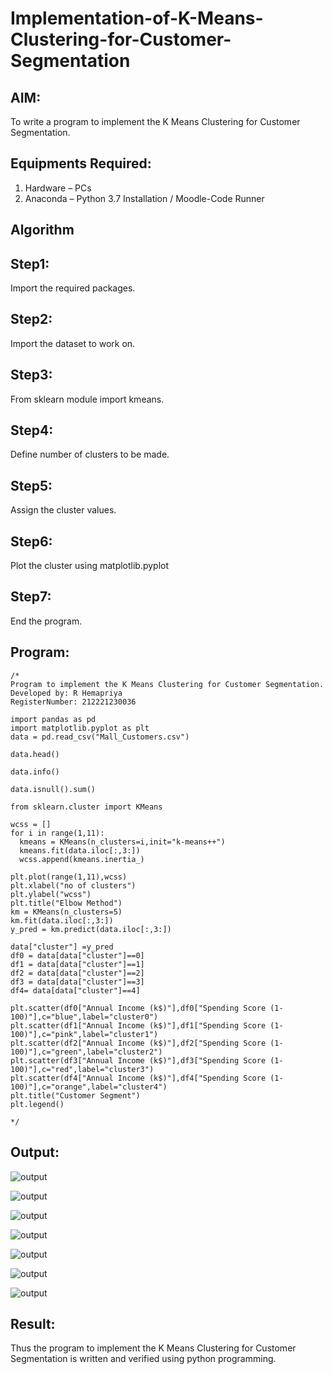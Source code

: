 # Implementation-of-K-Means-Clustering-for-Customer-Segmentation

## AIM:
To write a program to implement the K Means Clustering for Customer Segmentation.

## Equipments Required:
1. Hardware – PCs
2. Anaconda – Python 3.7 Installation / Moodle-Code Runner

## Algorithm
## Step1:
Import the required packages.

## Step2:
Import the dataset to work on.

## Step3:
From sklearn module import kmeans.

## Step4:
Define number of clusters to be made.

## Step5:
Assign the cluster values.

## Step6:
Plot the cluster using matplotlib.pyplot

## Step7:
End the program.


## Program:
```
/*
Program to implement the K Means Clustering for Customer Segmentation.
Developed by: R Hemapriya
RegisterNumber: 212221230036

import pandas as pd
import matplotlib.pyplot as plt
data = pd.read_csv("Mall_Customers.csv")

data.head()

data.info()

data.isnull().sum()

from sklearn.cluster import KMeans

wcss = []
for i in range(1,11):
  kmeans = KMeans(n_clusters=i,init="k-means++")
  kmeans.fit(data.iloc[:,3:])
  wcss.append(kmeans.inertia_)

plt.plot(range(1,11),wcss)
plt.xlabel("no of clusters")
plt.ylabel("wcss")
plt.title("Elbow Method")
km = KMeans(n_clusters=5)
km.fit(data.iloc[:,3:])
y_pred = km.predict(data.iloc[:,3:])

data["cluster"] =y_pred
df0 = data[data["cluster"]==0]
df1 = data[data["cluster"]==1]
df2 = data[data["cluster"]==2]
df3 = data[data["cluster"]==3]
df4= data[data["cluster"]==4]

plt.scatter(df0["Annual Income (k$)"],df0["Spending Score (1-100)"],c="blue",label="cluster0")
plt.scatter(df1["Annual Income (k$)"],df1["Spending Score (1-100)"],c="pink",label="cluster1")
plt.scatter(df2["Annual Income (k$)"],df2["Spending Score (1-100)"],c="green",label="cluster2")
plt.scatter(df3["Annual Income (k$)"],df3["Spending Score (1-100)"],c="red",label="cluster3")
plt.scatter(df4["Annual Income (k$)"],df4["Spending Score (1-100)"],c="orange",label="cluster4")
plt.title("Customer Segment")
plt.legend()

*/
```

## Output:
![output](https://github.com/Hemapriya-2004/Implementation-of-K-Means-Clustering-for-Customer-Segmentation/blob/main/7a.png)

![output](https://github.com/Hemapriya-2004/Implementation-of-K-Means-Clustering-for-Customer-Segmentation/blob/main/7b.png)

![output](https://github.com/Hemapriya-2004/Implementation-of-K-Means-Clustering-for-Customer-Segmentation/blob/main/7c.png)

![output](https://github.com/Hemapriya-2004/Implementation-of-K-Means-Clustering-for-Customer-Segmentation/blob/main/7d.png)

![output](https://github.com/Hemapriya-2004/Implementation-of-K-Means-Clustering-for-Customer-Segmentation/blob/main/7e.png)

![output](https://github.com/Hemapriya-2004/Implementation-of-K-Means-Clustering-for-Customer-Segmentation/blob/main/7f.png)

![output](https://github.com/Hemapriya-2004/Implementation-of-K-Means-Clustering-for-Customer-Segmentation/blob/main/7g.png)


## Result:
Thus the program to implement the K Means Clustering for Customer Segmentation is written and verified using python programming.
